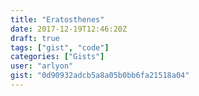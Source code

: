 ```yaml
---
title: "Eratosthenes"
date: 2017-12-19T12:46:20Z
draft: true
tags: ["gist", "code"]
categories: ["Gists"]
user: "arlyon"
gist: "0d90932adcb5a8a05b0bb6fa21518a04"
---
```

